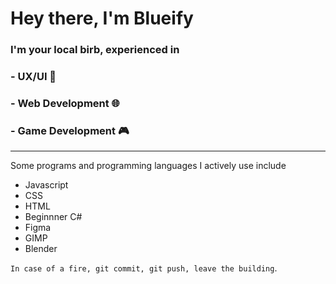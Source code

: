 # Hey there, I'm Blueify

### I'm your local birb, experienced in 
### - UX/UI 📱
### - Web Development 🌐
### - Game Development 🎮

--------------------------------

Some programs and programming languages I actively use include
- Javascript 
- CSS
- HTML
- Beginnner C#
- Figma
- GIMP
- Blender 

`In case of a fire, git commit, git push, leave the building`.
